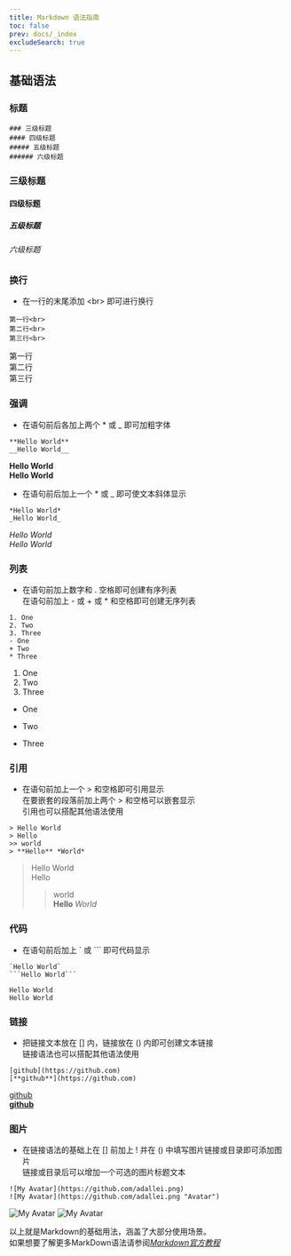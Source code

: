 ```yaml
---
title: Markdown 语法指南
toc: false
prev: docs/_index
excludeSearch: true
---
```


## 基础语法

### 标题

```
### 三级标题
#### 四级标题
##### 五级标题
###### 六级标题
```
### 三级标题
#### 四级标题
##### 五级标题
###### 六级标题

### 换行
* 在一行的末尾添加 \<br> 即可进行换行

```
第一行<br>
第二行<br>
第三行<br>
```

第一行<br>
第二行<br>
第三行<br>

### 强调
* 在语句前后各加上两个 * 或 _ 即可加粗字体

```
**Hello World**
__Hello World__
```
**Hello World**<br>
__Hello World__

* 在语句前后加上一个 * 或 _ 即可使文本斜体显示

```
*Hello World*
_Hello World_
```
*Hello World*<br>
_Hello World_

### 列表
* 在语句前加上数字和 . 空格即可创建有序列表<br>
在语句前加上 - 或 + 或 * 和空格即可创建无序列表

```
1. One
2. Two
3. Three
- One
+ Two
* Three
```
1. One
2. Two
3. Three
- One
+ Two
* Three

### 引用
* 在语句前加上一个 > 和空格即可引用显示<br>
在要嵌套的段落前加上两个 > 和空格可以嵌套显示<br>
引用也可以搭配其他语法使用

```
> Hello World
> Hello
>> world
> **Hello** *World*
```

> Hello World<br>
> Hello<br>
>> world<br>
> **Hello** *World*<br>

### 代码
* 在语句前后加上 ` 或 ``` 即可代码显示

```
`Hello World`
```Hello World```
```

`Hello World`<br>
```Hello World```

### 链接
* 把链接文本放在 [] 内，链接放在 () 内即可创建文本链接<br>
链接语法也可以搭配其他语法使用

```
[github](https://github.com)
[**github**](https://github.com)
```

[github](https://github.com)<br>
[**github**](https://github.com)

### 图片
* 在链接语法的基础上在 [] 前加上 ! 并在 () 中填写图片链接或目录即可添加图片<br>
链接或目录后可以增加一个可选的图片标题文本

```
![My Avatar](https://github.com/adallei.png)
![My Avatar](https://github.com/adallei.png "Avatar")
```

![My Avatar](https://github.com/adallei.png)
![My Avatar](https://github.com/adallei.png "Avatar")

以上就是Markdown的基础用法，涵盖了大部分使用场景。<br>
如果想要了解更多MarkDown语法请参阅[*Markdown官方教程*](https://markdown.com.cn/)